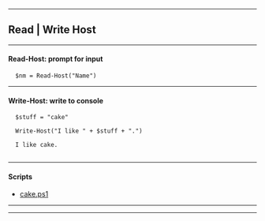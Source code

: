 
***

## Read | Write Host

***

#### Read-Host: prompt for input

```
  $nm = Read-Host("Name")

```

***

#### Write-Host: write to console

```
  $stuff = "cake"

  Write-Host("I like " + $stuff + ".")

  I like cake.
  
```  

***

#### Scripts

* [cake.ps1](cake.ps1)
  
***
***
